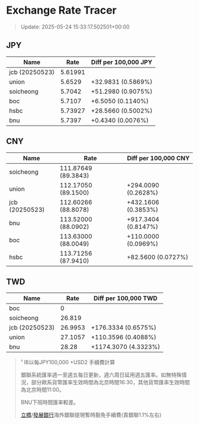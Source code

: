 # Exchange Rate Tracer

> Update: 2025-05-24 15:33:17.502501+00:00

## JPY

| Name           |    Rate | Diff per 100,000 JPY   |
|----------------|---------|------------------------|
| jcb (20250523) | 5.61991 |                        |
| union          | 5.6529  | +32.9831 (0.5869%)     |
| soicheong      | 5.7042  | +51.2980 (0.9075%)     |
| boc            | 5.7107  | +6.5050 (0.1140%)      |
| hsbc           | 5.73927 | +28.5660 (0.5002%)     |
| bnu            | 5.7397  | +0.4340 (0.0076%)      |

## CNY

| Name           | Rate                | Diff per 100,000 CNY   |
|----------------|---------------------|------------------------|
| soicheong      | 111.87649	(89.3843) |                        |
| union          | 112.17050	(89.1500) | +294.0090 (0.2628%)    |
| jcb (20250523) | 112.60266	(88.8078) | +432.1606 (0.3853%)    |
| bnu            | 113.52000	(88.0902) | +917.3404 (0.8147%)    |
| boc            | 113.63000	(88.0049) | +110.0000 (0.0969%)    |
| hsbc           | 113.71256	(87.9410) | +82.5600 (0.0727%)     |

## TWD

| Name           |    Rate | Diff per 100,000 TWD   |
|----------------|---------|------------------------|
| boc            |  0      |                        |
| soicheong      | 26.819  |                        |
| jcb (20250523) | 26.9953 | +176.3334 (0.6575%)    |
| union          | 27.1057 | +110.3596 (0.4088%)    |
| bnu            | 28.28   | +1174.3070 (4.3323%)   |


> ¹ IB以每JPY100,000 +USD2 手續費計算
>
> 銀聯系統匯率週一至週五每日更新，週六周日延用週五匯率。如無特殊情況，部分歐系貨幣匯率生效時間為北京時間16:30，其他貨幣匯率生效時間為北京時間11:00。
>
> BNU下班時間匯率較差。
>
> [立橋](https://www.wlbank.com.mo/uploads/ueditor/file/20181211/1544536513900230.pdf)/[發展銀行](https://www.mdb.com.mo/Service_Charges_20230728.pdf)海外銀聯提現暫時豁免手續費(貴銀聯1.1%左右)

